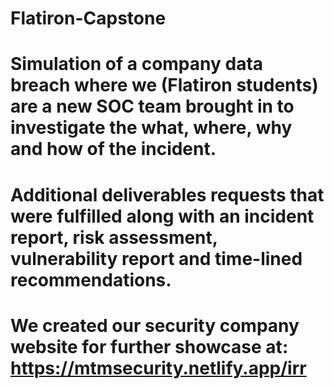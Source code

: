 # Flatiron-Capstone
# Simulation of a company data breach where we (Flatiron students) are a new SOC team brought in to investigate the what, where, why and how of the incident.
# Additional deliverables requests that were fulfilled along with an incident report, risk assessment, vulnerability report and time-lined recommendations.
# We created our security company website for further showcase at: https://mtmsecurity.netlify.app/irr

